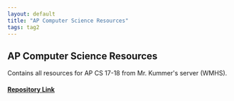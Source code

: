 ```yaml
---
layout: default
title: "AP Computer Science Resources"
tags: tag2
---
```

## AP Computer Science Resources

Contains all resources for AP CS 17-18 from Mr. Kummer's server (WMHS).

#### [Repository Link](https://github.com/MJVL/AP-Computer-Science-Resources "AP Computer Science Resources")